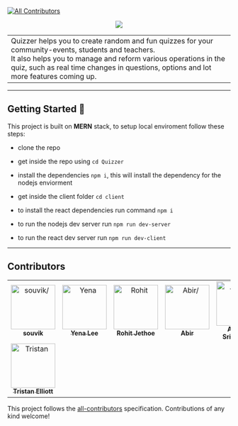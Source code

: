 <!-- ALL-CONTRIBUTORS-BADGE:START - Do not remove or modify this section -->
[![All Contributors](https://img.shields.io/badge/all_contributors-8-orange.svg?style=flat-square)](#contributors-)
<!-- ALL-CONTRIBUTORS-BADGE:END -->
<p align="center">
<img src="./assets/ReadmeHeader.png"/>
</p>

<p align=center>
<table>
<tr><td>Quizzer helps you to create random and fun quizzes for your community-events, students and teachers.
<br>
It also helps you to manage and reform various operations in the quiz, such as real time changes in questions, options and lot more features coming up.
</td>
</tr>
</table>
</p>

---
## Getting Started 🎉
This project is built on **MERN** stack, to setup local enviroment follow these steps:

- clone the repo 
- get inside the repo using `cd Quizzer`
- install the dependencies `npm i`, this will install the dependency for the nodejs enviorment 
- get inside the client folder `cd client` 
- to install the react dependencies run command `npm i`

- to run the nodejs dev server run `npm run dev-server`
- to run the react dev server run `npm run dev-client`

---


## Contributors

<table>
<tr>
    <td align="center">
        <a href=https://github.com/Souvikns>
            <img src=https://avatars0.githubusercontent.com/u/41781438?v=4 width="100;" alt=souvik/>
            <br />
            <sub style="font-size:14px"><b>souvik</b></sub>
        </a>
    </td>
    <td align="center">
        <a href=https://github.com/lee00286>
            <img src=https://avatars1.githubusercontent.com/u/33945159?v=4 width="100;" alt=Yena Lee/>
            <br />
            <sub style="font-size:14px"><b>Yena Lee</b></sub>
        </a>
    </td>
    <td align="center">
        <a href=https://github.com/rohitjethoe>
            <img src=https://avatars1.githubusercontent.com/u/69147709?v=4 width="100;" alt=Rohit Jethoe/>
            <br />
            <sub style="font-size:14px"><b>Rohit Jethoe</b></sub>
        </a>
    </td>
    <td align="center">
        <a href=https://github.com/imabp>
            <img src=https://avatars3.githubusercontent.com/u/53480076?v=4 width="100;" alt=Abir/>
            <br />
            <sub style="font-size:14px"><b>Abir</b></sub>
        </a>
    </td>
    <td align="center">
        <a href=https://github.com/SingingApple>
            <img src=https://avatars2.githubusercontent.com/u/39864404?v=4 width="100;" alt=Anurag Srivastava/>
            <br />
            <sub style="font-size:14px"><b>Anurag Srivastava</b></sub>
        </a>
    </td>
    <td align="center">
        <a href=https://github.com/DeadSpoon18>
            <img src=https://avatars0.githubusercontent.com/u/58849158?v=4 width="100;" alt=DeadSpoon18/>
            <br />
            <sub style="font-size:14px"><b>DeadSpoon18</b></sub>
        </a>
    </td>
    <td align="center">
        <a href=https://github.com/Ask-Subhasmita>
            <img src=https://avatars2.githubusercontent.com/u/57298668?v=4 width="100;" alt=Subhasmita/>
            <br />
            <sub style="font-size:14px"><b>Subhasmita</b></sub>
        </a>
    </td>
</tr>
<tr>
    <td align="center">
        <a href=https://github.com/thePlebDev>
            <img src=https://avatars1.githubusercontent.com/u/47083513?v=4 width="100;" alt=Tristan Elliott/>
            <br />
            <sub style="font-size:14px"><b>Tristan Elliott</b></sub>
        </a>
    </td>
</tr>
</table>

This project follows the [all-contributors](https://github.com/all-contributors/all-contributors) specification. Contributions of any kind welcome!
